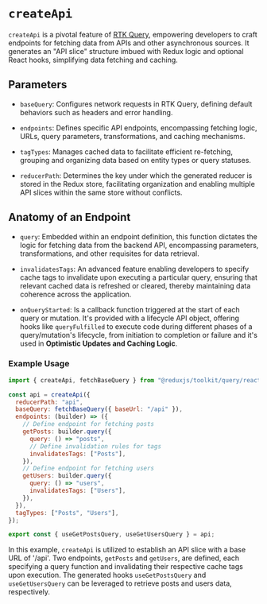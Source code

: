 # `createApi`

`createApi` is a pivotal feature of [RTK Query](../../../2-Redux%20Essentials/8-RTK%20Query%20Basics.md), empowering developers to craft endpoints for fetching data from APIs and other asynchronous sources. It generates an "API slice" structure imbued with Redux logic and optional React hooks, simplifying data fetching and caching.

## Parameters

- `baseQuery`: Configures network requests in RTK Query, defining default behaviors such as headers and error handling.

- `endpoints`: Defines specific API endpoints, encompassing fetching logic, URLs, query parameters, transformations, and caching mechanisms.

- `tagTypes`: Manages cached data to facilitate efficient re-fetching, grouping and organizing data based on entity types or query statuses.

- `reducerPath`: Determines the key under which the generated reducer is stored in the Redux store, facilitating organization and enabling multiple API slices within the same store without conflicts.

## Anatomy of an Endpoint

- `query`: Embedded within an endpoint definition, this function dictates the logic for fetching data from the backend API, encompassing parameters, transformations, and other requisites for data retrieval.

- `invalidatesTags`: An advanced feature enabling developers to specify cache tags to invalidate upon executing a particular query, ensuring that relevant cached data is refreshed or cleared, thereby maintaining data coherence across the application.

- `onQueryStarted`: Is a callback function triggered at the start of each query or mutation. It's provided with a lifecycle API object, offering hooks like `queryFulfilled` to execute code during different phases of a query/mutation's lifecycle, from initiation to completion or failure and it's used in **Optimistic Updates and Caching Logic**.

### Example Usage

```javascript
import { createApi, fetchBaseQuery } from "@reduxjs/toolkit/query/react";

const api = createApi({
  reducerPath: "api",
  baseQuery: fetchBaseQuery({ baseUrl: "/api" }),
  endpoints: (builder) => ({
    // Define endpoint for fetching posts
    getPosts: builder.query({
      query: () => "posts",
      // Define invalidation rules for tags
      invalidatesTags: ["Posts"],
    }),
    // Define endpoint for fetching users
    getUsers: builder.query({
      query: () => "users",
      invalidatesTags: ["Users"],
    }),
  }),
  tagTypes: ["Posts", "Users"],
});

export const { useGetPostsQuery, useGetUsersQuery } = api;
```

In this example, `createApi` is utilized to establish an API slice with a base URL of '/api'. Two endpoints, `getPosts` and `getUsers`, are defined, each specifying a query function and invalidating their respective cache tags upon execution. The generated hooks `useGetPostsQuery` and `useGetUsersQuery` can be leveraged to retrieve posts and users data, respectively.
